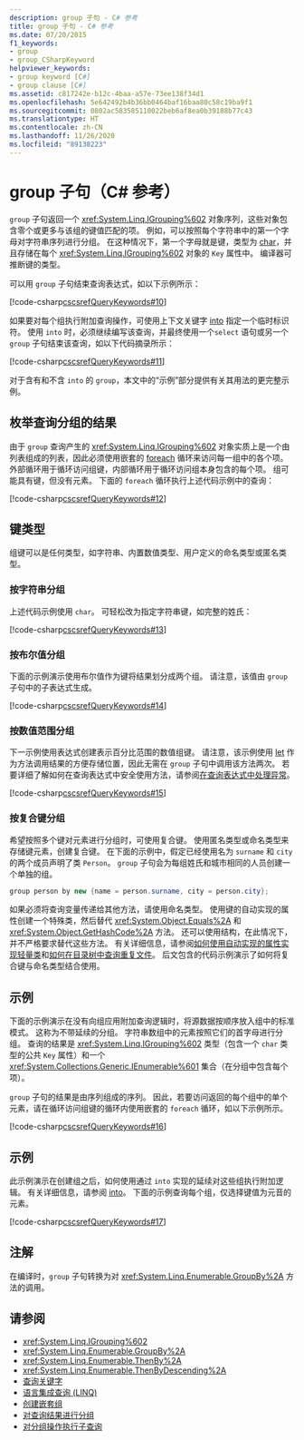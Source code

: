 ```yaml
---
description: group 子句 - C# 参考
title: group 子句 - C# 参考
ms.date: 07/20/2015
f1_keywords:
- group
- group_CSharpKeyword
helpviewer_keywords:
- group keyword [C#]
- group clause [C#]
ms.assetid: c817242e-b12c-4baa-a57e-73ee138f34d1
ms.openlocfilehash: 5e642492b4b36bb0464baf16baa80c58c19ba9f1
ms.sourcegitcommit: 0802ac583585110022beb6af8ea0b39188b77c43
ms.translationtype: HT
ms.contentlocale: zh-CN
ms.lasthandoff: 11/26/2020
ms.locfileid: "89138223"
---
```

# <a name="group-clause-c-reference"></a>group 子句（C# 参考）

`group` 子句返回一个 <xref:System.Linq.IGrouping%602> 对象序列，这些对象包含零个或更多与该组的键值匹配的项。 例如，可以按照每个字符串中的第一个字母对字符串序列进行分组。 在这种情况下，第一个字母就是键，类型为 [char](../builtin-types/char.md)，并且存储在每个 <xref:System.Linq.IGrouping%602> 对象的 `Key` 属性中。 编译器可推断键的类型。

可以用 `group` 子句结束查询表达式，如以下示例所示：

[!code-csharp[cscsrefQueryKeywords#10](~/samples/snippets/csharp/VS_Snippets_VBCSharp/CsCsrefQueryKeywords/CS/Group.cs#10)]

如果要对每个组执行附加查询操作，可使用上下文关键字 [into](into.md) 指定一个临时标识符。 使用 `into` 时，必须继续编写该查询，并最终使用一个`select` 语句或另一个 `group` 子句结束该查询，如以下代码摘录所示：

[!code-csharp[cscsrefQueryKeywords#11](~/samples/snippets/csharp/VS_Snippets_VBCSharp/CsCsrefQueryKeywords/CS/Group.cs#11)]

对于含有和不含 `into` 的 `group`，本文中的“示例”部分提供有关其用法的更完整示例。

## <a name="enumerating-the-results-of-a-group-query"></a>枚举查询分组的结果

由于 `group` 查询产生的 <xref:System.Linq.IGrouping%602> 对象实质上是一个由列表组成的列表，因此必须使用嵌套的 [foreach](foreach-in.md) 循环来访问每一组中的各个项。 外部循环用于循环访问组键，内部循环用于循环访问组本身包含的每个项。 组可能具有键，但没有元素。 下面的 `foreach` 循环执行上述代码示例中的查询：

[!code-csharp[cscsrefQueryKeywords#12](~/samples/snippets/csharp/VS_Snippets_VBCSharp/CsCsrefQueryKeywords/CS/Group.cs#12)]

## <a name="key-types"></a>键类型

组键可以是任何类型，如字符串、内置数值类型、用户定义的命名类型或匿名类型。

### <a name="grouping-by-string"></a>按字符串分组

上述代码示例使用 `char`。 可轻松改为指定字符串键，如完整的姓氏：

[!code-csharp[cscsrefQueryKeywords#13](~/samples/snippets/csharp/VS_Snippets_VBCSharp/CsCsrefQueryKeywords/CS/Group.cs#13)]

### <a name="grouping-by-bool"></a>按布尔值分组

下面的示例演示使用布尔值作为键将结果划分成两个组。 请注意，该值由 `group` 子句中的子表达式生成。

[!code-csharp[cscsrefQueryKeywords#14](~/samples/snippets/csharp/VS_Snippets_VBCSharp/CsCsrefQueryKeywords/CS/Group.cs#14)]

### <a name="grouping-by-numeric-range"></a>按数值范围分组

下一示例使用表达式创建表示百分比范围的数值组键。 请注意，该示例使用 [let](let-clause.md) 作为方法调用结果的方便存储位置，因此无需在 `group` 子句中调用该方法两次。 若要详细了解如何在查询表达式中安全使用方法，请参阅[在查询表达式中处理异常](../../linq/handle-exceptions-in-query-expressions.md)。

[!code-csharp[cscsrefQueryKeywords#15](~/samples/snippets/csharp/VS_Snippets_VBCSharp/CsCsrefQueryKeywords/CS/Group.cs#15)]

### <a name="grouping-by-composite-keys"></a>按复合键分组

希望按照多个键对元素进行分组时，可使用复合键。 使用匿名类型或命名类型来存储键元素，创建复合键。 在下面的示例中，假定已经使用名为 `surname` 和 `city` 的两个成员声明了类 `Person`。 `group` 子句会为每组姓氏和城市相同的人员创建一个单独的组。

```csharp
group person by new {name = person.surname, city = person.city};
```

如果必须将查询变量传递给其他方法，请使用命名类型。 使用键的自动实现的属性创建一个特殊类，然后替代 <xref:System.Object.Equals%2A> 和 <xref:System.Object.GetHashCode%2A> 方法。 还可以使用结构，在此情况下，并不严格要求替代这些方法。 有关详细信息，请参阅[如何使用自动实现的属性实现轻量类](../../programming-guide/classes-and-structs/how-to-implement-a-lightweight-class-with-auto-implemented-properties.md)和[如何在目录树中查询重复文件](../../programming-guide/concepts/linq/how-to-query-for-duplicate-files-in-a-directory-tree-linq.md)。 后文包含的代码示例演示了如何将复合键与命名类型结合使用。

## <a name="example"></a>示例

下面的示例演示在没有向组应用附加查询逻辑时，将源数据按顺序放入组中的标准模式。 这称为不带延续的分组。 字符串数组中的元素按照它们的首字母进行分组。 查询的结果是 <xref:System.Linq.IGrouping%602> 类型（包含一个 `char` 类型的公共 `Key` 属性）和一个 <xref:System.Collections.Generic.IEnumerable%601> 集合（在分组中包含每个项）。

`group` 子句的结果是由序列组成的序列。 因此，若要访问返回的每个组中的单个元素，请在循环访问组键的循环内使用嵌套的 `foreach` 循环，如以下示例所示。

[!code-csharp[cscsrefQueryKeywords#16](~/samples/snippets/csharp/VS_Snippets_VBCSharp/CsCsrefQueryKeywords/CS/Group.cs#16)]

## <a name="example"></a>示例

此示例演示在创建组之后，如何使用通过 `into` 实现的延续对这些组执行附加逻辑。 有关详细信息，请参阅 [into](into.md)。 下面的示例查询每个组，仅选择键值为元音的元素。

[!code-csharp[cscsrefQueryKeywords#17](~/samples/snippets/csharp/VS_Snippets_VBCSharp/CsCsrefQueryKeywords/CS/Group.cs#17)]

## <a name="remarks"></a>注解

在编译时，`group` 子句转换为对 <xref:System.Linq.Enumerable.GroupBy%2A> 方法的调用。

## <a name="see-also"></a>请参阅

- <xref:System.Linq.IGrouping%602>
- <xref:System.Linq.Enumerable.GroupBy%2A>
- <xref:System.Linq.Enumerable.ThenBy%2A>
- <xref:System.Linq.Enumerable.ThenByDescending%2A>
- [查询关键字](query-keywords.md)
- [语言集成查询 (LINQ)](../../linq/index.md)
- [创建嵌套组](../../linq/create-a-nested-group.md)
- [对查询结果进行分组](../../linq/group-query-results.md)
- [对分组操作执行子查询](../../linq/perform-a-subquery-on-a-grouping-operation.md)
